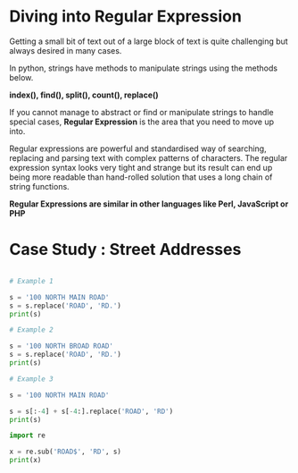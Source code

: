 # Diving into Regular Expression



Getting a small bit of text out of a large block of text is quite challenging but always desired in many cases. 



In python, strings have methods to manipulate strings using the methods below. 



**index(), find(), split(), count(), replace()**



If you cannot manage to abstract or find or manipulate strings to handle special cases, **Regular Expression** is the area that you need to move up into.



Regular expressions are powerful and standardised way of searching, replacing and parsing text with complex patterns of characters. The regular expression syntax looks very tight and strange but its result can end up being more readable than hand-rolled solution that uses a long chain of string functions. 



**Regular Expressions are similar in other languages like Perl, JavaScript or PHP**





# Case Study : Street Addresses 





```python

# Example 1 

s = '100 NORTH MAIN ROAD'
s = s.replace('ROAD', 'RD.')
print(s)

# Example 2 

s = '100 NORTH BROAD ROAD'
s = s.replace('ROAD', 'RD.')
print(s)

# Example 3 

s = '100 NORTH MAIN ROAD'

s = s[:-4] + s[-4:].replace('ROAD', 'RD')
print(s)

import re 

x = re.sub('ROAD$', 'RD', s)
print(x)
```





